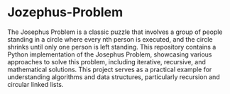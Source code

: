 # Jozephus-Problem

The Josephus Problem is a classic puzzle that involves a group of people standing in a circle where every nth person is executed, and the circle shrinks until only one person is left standing. This repository contains a Python implementation of the Josephus Problem, showcasing various approaches to solve this problem, including iterative, recursive, and mathematical solutions. This project serves as a practical example for understanding algorithms and data structures, particularly recursion and circular linked lists.
